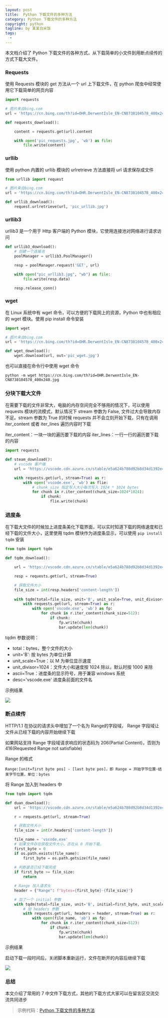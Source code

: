 ```yaml
---
layout: post     
title:  Python 下载文件的多种方法
category: Python 下载文件的多种方法
copyright: python                           
tagline: by 某某白米饭           
tags: 
  - 
---
```


本文档介绍了 Python 下载文件的各种方式，从下载简单的小文件到用断点续传的方式下载大文件。

<!--more-->

### Requests

使用 Requests 模块的 get 方法从一个 url 上下载文件，在 python 爬虫中经常使用它下载简单的网页内容

```python
import requests

# 图片来自bing.com
url = 'https://cn.bing.com/th?id=OHR.DerwentIsle_EN-CN8738104578_400x240.jpg'

def requests_download():

    content = requests.get(url).content

    with open('pic_requests.jpg', 'wb') as file:
        file.write(content)
```

### urllib

使用 python 内置的 urllib 模块的 urlretrieve 方法直接将 url 请求保存成文件

```python
from urllib import request

# 图片来自bing.com
url = 'https://cn.bing.com/th?id=OHR.DerwentIsle_EN-CN8738104578_400x240.jpg'

def urllib_download():
    request.urlretrieve(url, 'pic_urllib.jpg')
```

### urllib3

urllib3 是一个用于 Http 客户端的 Python 模块，它使用连接池对网络进行请求访问

```python
def urllib3_download():
    # 创建一个连接池
    poolManager = urllib3.PoolManager()

    resp = poolManager.request('GET', url)

    with open("pic_urllib3.jpg", "wb") as file:
        file.write(resp.data)

    resp.release_conn()
```

### wget

在 Linux 系统中有 wget 命令，可以方便的下载网上的资源，Python 中也有相应的 wget 模块。使用 pip install 命令安装

```python
import wget

# 图片来自bing.com
url = 'https://cn.bing.com/th?id=OHR.DerwentIsle_EN-CN8738104578_400x240.jpg'

def wget_download():
    wget.download(url, out='pic_wget.jpg')
```

也可以直接在命令行中使用 wget 命令

```
python -m wget https://cn.bing.com/th?id=OHR.DerwentIsle_EN-CN8738104578_400x240.jpg
```

### 分块下载大文件

在需要下载的文件非常大，电脑的内存空间完全不够用的情况下，可以使用 requests 模块的流模式，默认情况下 stream 参数为 False, 文件过大会导致内存不足。stream 参数为 True 的时候 requests 并不会立刻开始下载，只有在调用 iter_content 或者 iter_lines 遍历内容时下载

iter_content：一块一块的遍历要下载的内容
iter_lines：一行一行的遍历要下载的内容

```python
import requests

def steam_download():
    # vscode 客户端
    url = 'https://vscode.cdn.azure.cn/stable/e5a624b788d92b8d34d1392e4c4d9789406efe8f/VSCodeUserSetup-x64-1.51.1.exe'

    with requests.get(url, stream=True) as r:
        with open('vscode.exe', 'wb') as flie:
            # chunk_size 指定写入大小每次写入 1024 * 1024 bytes
            for chunk in r.iter_content(chunk_size=1024*1024):
                if chunk:
                    flie.write(chunk)
```

### 进度条

在下载大文件的时候加上进度条美化下载界面，可以实时知道下载的网络速度和已经下载的文件大小，这里使用 tqdm 模块作为进度条显示，可以使用 `pip install tqdm` 安装

```python
from tqdm import tqdm

def tqdm_download():

    url = 'https://vscode.cdn.azure.cn/stable/e5a624b788d92b8d34d1392e4c4d9789406efe8f/VSCodeUserSetup-x64-1.51.1.exe'

    resp = requests.get(url, stream=True)

    # 获取文件大小
    file_size = int(resp.headers['content-length'])
    
    with tqdm(total=file_size, unit='B', unit_scale=True, unit_divisor=1024, ascii=True, desc='vscode.exe') as bar:
        with requests.get(url, stream=True) as r:
            with open('vscode.exe', 'wb') as fp:
                for chunk in r.iter_content(chunk_size=512):
                    if chunk:
                        fp.write(chunk)
                        bar.update(len(chunk))
```

tqdm 参数说明：
* total：bytes，整个文件的大小
* unit='B': 按 bytes 为单位计算
* unit_scale=True：以 M 为单位显示速度
* unit_divisor=1024：文件大小和速度按 1024 除以，默认时按 1000 来除
* ascii=True：进度条的显示符号，用于兼容 windows 系统
* desc='vscode.exe' 进度条前面的文件名

示例结果

![](http://www.justdopython.com/assets/images/2020/11/download/0.gif)

### 断点续传

HTTP/1.1 在协议的请求头中增加了一个名为 Range的字段域， Range 字段域让文件从已经下载的内容开始继续下载

如果网站支持 Range 字段域请求响应的状态码为 206(Partial Content)，否则为 416(Requested Range not satisfiable)

Range 的格式

```
Range:[unit=first byte pos] - [last byte pos]，即 Range = 开始字节位置-结束字节位置，单位：bytes
```

将 Range 加入到 headers 中

```python
from tqdm import tqdm

def duan_download():
    url = 'https://vscode.cdn.azure.cn/stable/e5a624b788d92b8d34d1392e4c4d9789406efe8f/VSCodeUserSetup-x64-1.51.1.exe'

    r = requests.get(url, stream=True)

    # 获取文件大小
    file_size = int(r.headers['content-length'])

    file_name = 'vscode.exe'
    # 如果文件存在获取文件大小，否在从 0 开始下载，
    first_byte = 0
    if os.path.exists(file_name):
        first_byte = os.path.getsize(file_name)
        
    # 判断是否已经下载完成
    if first_byte >= file_size:
        return

    # Range 加入请求头
    header = {"Range": f"bytes={first_byte}-{file_size}"}

    # 加了一个 initial 参数
    with tqdm(total=file_size, unit='B', initial=first_byte, unit_scale=True, unit_divisor=1024, ascii=True, desc=file_name) as bar:
        # 加 headers 参数
        with requests.get(url, headers = header, stream=True) as r:
            with open(file_name, 'ab') as fp:
                for chunk in r.iter_content(chunk_size=512):
                    if chunk:
                        fp.write(chunk)
                        bar.update(len(chunk))
```

示例结果

启动下载一段时间后，关闭脚本重新运行，文件在断开的内容后继续下载

![](http://www.justdopython.com/assets/images/2020/11/download/1.gif)

### 总结

本文介绍了常用的 7 中文件下载方式，其他的下载方式大家可以在留言区交流交流共同进步

> 示例代码：[Python 下载文件的多种方法](https://github.com/JustDoPython/python-examples/tree/master/moumoubaimifan/download)